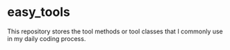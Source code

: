 # easy_tools
This repository stores the tool methods or tool classes that I commonly use in my daily coding process.
